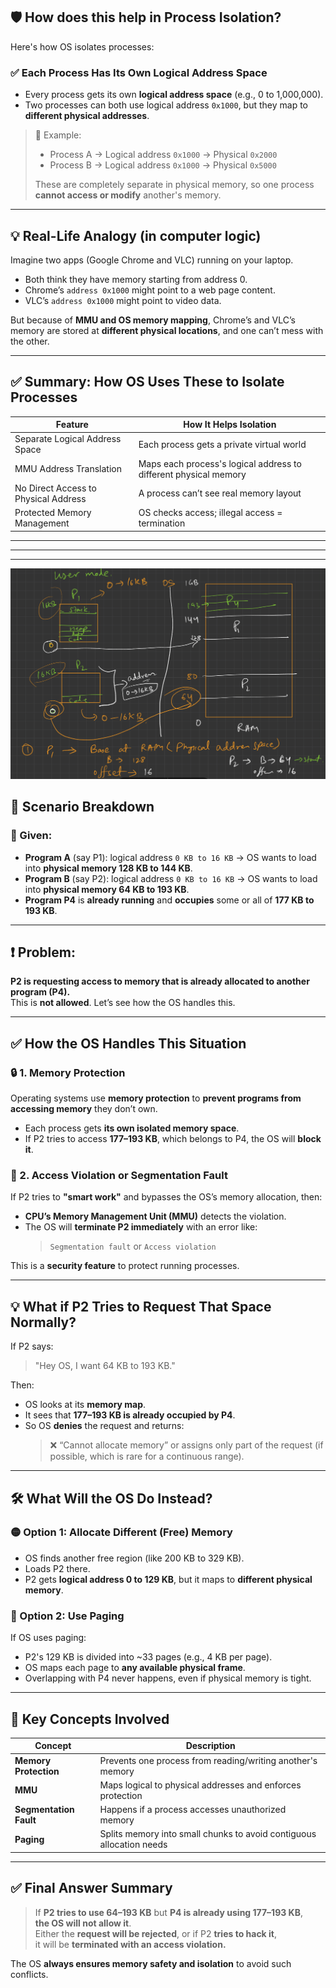 ## 🛡️ How does this help in **Process Isolation**?

Here's how OS isolates processes:

### ✅ Each Process Has Its Own Logical Address Space

* Every process gets its own **logical address space** (e.g., 0 to 1,000,000).
* Two processes can both use logical address `0x1000`, but they map to **different physical addresses**.

> 🧠 Example:
>
> * Process A → Logical address `0x1000` → Physical `0x2000`
> * Process B → Logical address `0x1000` → Physical `0x5000`
>
> These are completely separate in physical memory, so one process **cannot access or modify** another's memory.

---

## 💡 Real-Life Analogy (in computer logic)

Imagine two apps (Google Chrome and VLC) running on your laptop.

* Both think they have memory starting from address 0.
* Chrome’s `address 0x1000` might point to a web page content.
* VLC’s `address 0x1000` might point to video data.

But because of **MMU and OS memory mapping**, Chrome’s and VLC’s memory are stored at **different physical locations**, and one can’t mess with the other.

---

## ✅ Summary: How OS Uses These to Isolate Processes

| Feature                              | How It Helps Isolation                                           |
| ------------------------------------ | ---------------------------------------------------------------- |
| Separate Logical Address Space       | Each process gets a private virtual world                        |
| MMU Address Translation              | Maps each process's logical address to different physical memory |
| No Direct Access to Physical Address | A process can’t see real memory layout                           |
| Protected Memory Management          | OS checks access; illegal access = termination                   |

---
---
---

![image-1](./image-1.png)


## 🧠 Scenario Breakdown

### 🔹 Given:
- **Program A** (say P1): logical address `0 KB to 16 KB` → OS wants to load into **physical memory 128 KB to 144 KB**.
- **Program B** (say P2): logical address `0 KB to 16 KB` → OS wants to load into **physical memory 64 KB to 193 KB**.
- **Program P4** is **already running** and **occupies** some or all of **177 KB to 193 KB**.

---

## ❗ Problem:
**P2 is requesting access to memory that is already allocated to another program (P4).**  
This is **not allowed**. Let’s see how the OS handles this.

---

## ✅ How the OS Handles This Situation

### 🔒 1. **Memory Protection**
Operating systems use **memory protection** to **prevent programs from accessing memory** they don’t own.

- Each process gets **its own isolated memory space**.
- If P2 tries to access **177–193 KB**, which belongs to P4, the OS will **block it**.

### 📛 2. **Access Violation or Segmentation Fault**
If P2 tries to **"smart work"** and bypasses the OS’s memory allocation, then:

- **CPU’s Memory Management Unit (MMU)** detects the violation.
- The OS will **terminate P2 immediately** with an error like:
  > `Segmentation fault` or `Access violation`

This is a **security feature** to protect running processes.

---

## 💡 What if P2 Tries to Request That Space Normally?

If P2 says:
> "Hey OS, I want 64 KB to 193 KB."

Then:
- OS looks at its **memory map**.
- It sees that **177–193 KB is already occupied by P4**.
- So OS **denies** the request and returns:
  > ❌ “Cannot allocate memory” or assigns only part of the request (if possible, which is rare for a continuous range).

---

## 🛠️ What Will the OS Do Instead?

### 🟡 Option 1: **Allocate Different (Free) Memory**
- OS finds another free region (like 200 KB to 329 KB).
- Loads P2 there.
- P2 gets **logical address 0 to 129 KB**, but it maps to **different physical memory**.

### 🔵 Option 2: **Use Paging**
If OS uses paging:
- P2's 129 KB is divided into ~33 pages (e.g., 4 KB per page).
- OS maps each page to **any available physical frame**.
- Overlapping with P4 never happens, even if physical memory is tight.

---

## 🔐 Key Concepts Involved

| Concept | Description |
|--------|-------------|
| **Memory Protection** | Prevents one process from reading/writing another's memory |
| **MMU** | Maps logical to physical addresses and enforces protection |
| **Segmentation Fault** | Happens if a process accesses unauthorized memory |
| **Paging** | Splits memory into small chunks to avoid contiguous allocation needs |

---

## ✅ Final Answer Summary

> If **P2 tries to use 64–193 KB** but **P4 is already using 177–193 KB**,  
> **the OS will not allow it**.  
> Either the **request will be rejected**, or if P2 **tries to hack it**,  
> it will be **terminated with an access violation.**

The OS **always ensures memory safety and isolation** to avoid such conflicts.